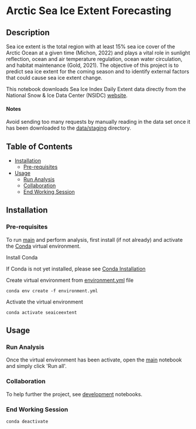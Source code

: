 # Arctic Sea Ice Extent Forecasting

## Description

Sea ice extent is the total region with at least 15% sea ice cover of the Arctic Ocean at a given time (Michon, 2022) and plays a vital role in sunlight reflection, ocean and air temperature regulation, ocean water circulation, and habitat maintenance (Gold, 2021). The objective of this project is to predict sea ice extent for the coming season and to identify external factors that could cause sea ice extent change.

This notebook downloads Sea Ice Index Daily Extent data directly from the National Snow & Ice Data Center (NSIDC) [website](https://noaadata.apps.nsidc.org/NOAA/G02135/seaice_analysis/). 

#### Notes

Avoid sending too many requests by manually reading in the data set once it has been downloaded to the [data/staging](https://github.com/giantmagellan/SeaIceForecast/tree/main/data/staging/) directory. 

## Table of Contents

- [Installation](#installation)
  - [Pre-requisites](#pre-requisites)
- [Usage](#usage)
  - [Run Analysis](#run-analysis)
  - [Collaboration](#collaboration)
  - [End Working Session](#end-working-session)

## Installation

### Pre-requisites

To run [main](https://github.com/giantmagellan/SeaIceForecast/blob/main/main.ipynb) and perform analysis, first install (if not already) and activate the [Conda](https://docs.conda.io/projects/conda/en/stable/index.html) virtual environment.

Install Conda

If Conda is not yet installed, please see [Conda Installation](https://docs.conda.io/projects/conda/en/stable/user-guide/install/index.html)

Create virtual environment from [environment.yml](https://github.com/giantmagellan/SeaIceForecast/blob/main/environment.yml) file

``` conda env create -f environment.yml ```

Activate the virtual environment

``` conda activate seaiceextent ```

## Usage

### Run Analysis

Once the virtual environment has been activate, open the [main](https://github.com/giantmagellan/SeaIceForecast/blob/main/main.ipynb) notebook and simply click 'Run all'.  

### Collaboration

To help further the project, see [development](https://github.com/giantmagellan/SeaIceForecast/blob/main/development/) notebooks.

### End Working Session

``` conda deactivate ```